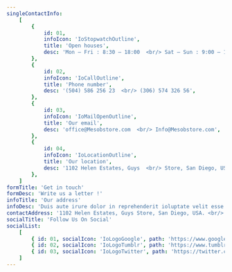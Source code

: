 ```yaml
---
singleContactInfo:
    [
        {
            id: 01,
            infoIcon: 'IoStopwatchOutline',
            title: 'Open houses',
            desc: 'Mon – Fri : 8:30 – 18:00  <br/> Sat – Sun : 9:00 – 17:00',
        },
        {
            id: 02,
            infoIcon: 'IoCallOutline',
            title: 'Phone number',
            desc: '(504) 586 256 23  <br/> (306) 574 326 56',
        },
        {
            id: 03,
            infoIcon: 'IoMailOpenOutline',
            title: 'Our email',
            desc: 'office@Mesobstore.com  <br/> Info@Mesobstore.com',
        },
        {
            id: 04,
            infoIcon: 'IoLocationOutline',
            title: 'Our location',
            desc: '1102 Helen Estates, Guys  <br/> Store, San Diego, USA.',
        },
    ]
formTitle: 'Get in touch'
formDesc: 'Write us a letter !'
infoTitle: 'Our address'
infoDesc: 'Duis aute irure dolor in reprehenderit ioluptate velit esse cillum dolore pariatur.'
contactAddress: '1102 Helen Estates, Guys Store, San Diego, USA. <br/> (693) 650-2389 <br/> office@Mesobstore.com'
socialTitle: 'Follow Us On Social'
socialList:
    [
        { id: 01, socialIcon: 'IoLogoGoogle', path: 'https://www.google.com/' },
        { id: 02, socialIcon: 'IoLogoTumblr', path: 'https://www.tumblr.com/' },
        { id: 03, socialIcon: 'IoLogoTwitter', path: 'https://twitter.com/' },
    ]
---
```


